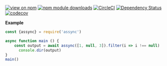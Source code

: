 [![view on npm](http://img.shields.io/npm/v/assync.svg)](https://www.npmjs.org/package/assync)
[![npm module downloads](http://img.shields.io/npm/dt/assync.svg)](https://www.npmjs.org/package/assync)
[![CircleCI](https://circleci.com/gh/jdxcode/assync.svg?style=svg)](https://circleci.com/gh/jdxcode/assync)
[![Dependency Status](https://david-dm.org/jdxcode/assync.svg)](https://david-dm.org/jdxcode/assync)
[![codecov](https://codecov.io/gh/jdxcode/assync/branch/master/graph/badge.svg)](https://codecov.io/gh/jdxcode/assync)

**Example**
```js
const {assync} = require('assync')

async function main () {
    const output = await assync([1, null, 3]).filter(i => i !== null)
      console.dir(output)
}
main()
```
